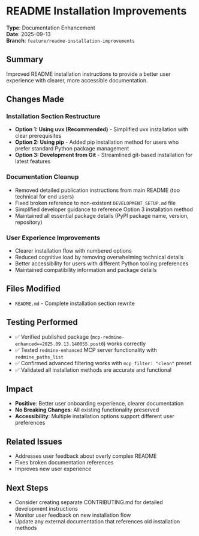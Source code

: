 # README Installation Improvements

**Type**: Documentation Enhancement  
**Date**: 2025-09-13  
**Branch**: `feature/readme-installation-improvements`

## Summary

Improved README installation instructions to provide a better user experience with clearer, more accessible documentation.

## Changes Made

### Installation Section Restructure
- **Option 1: Using uvx (Recommended)** - Simplified uvx installation with clear prerequisites
- **Option 2: Using pip** - Added pip installation method for users who prefer standard Python package management
- **Option 3: Development from Git** - Streamlined git-based installation for latest features

### Documentation Cleanup
- Removed detailed publication instructions from main README (too technical for end users)
- Fixed broken reference to non-existent `DEVELOPMENT_SETUP.md` file
- Simplified developer guidance to reference Option 3 installation method
- Maintained all essential package details (PyPI package name, version, repository)

### User Experience Improvements
- Clearer installation flow with numbered options
- Reduced cognitive load by removing overwhelming technical details
- Better accessibility for users with different Python tooling preferences
- Maintained compatibility information and package details

## Files Modified

- `README.md` - Complete installation section rewrite

## Testing Performed

- ✅ Verified published package (`mcp-redmine-enhanced==2025.09.13.140055.post0`) works correctly
- ✅ Tested `redmine-enhanced` MCP server functionality with `redmine_paths_list`
- ✅ Confirmed advanced filtering works with `mcp_filter: "clean"` preset
- ✅ Validated all installation methods are accurate and functional

## Impact

- **Positive**: Better user onboarding experience, clearer documentation
- **No Breaking Changes**: All existing functionality preserved
- **Accessibility**: Multiple installation options support different user preferences

## Related Issues

- Addresses user feedback about overly complex README
- Fixes broken documentation references
- Improves new user experience

## Next Steps

- Consider creating separate CONTRIBUTING.md for detailed development instructions
- Monitor user feedback on new installation flow
- Update any external documentation that references old installation methods